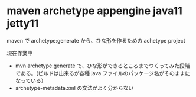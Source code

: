 ﻿# maven archetype appengine java11 jetty11
maven で archetype:generate から、ひな形を作るための achetype project

現在作業中
- mvn archetype:generate で、ひな形ができるところまでつくってみた段階である。(ビルドは出来るが各種 java ファイルのパッケージ名がそのままになっている）
- archetype-metadata.xml の文法がよく分からない

